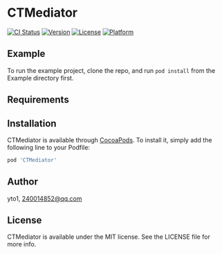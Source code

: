 # CTMediator

[![CI Status](https://img.shields.io/travis/yto1/CTMediator.svg?style=flat)](https://travis-ci.org/yto1/CTMediator)
[![Version](https://img.shields.io/cocoapods/v/CTMediator.svg?style=flat)](https://cocoapods.org/pods/CTMediator)
[![License](https://img.shields.io/cocoapods/l/CTMediator.svg?style=flat)](https://cocoapods.org/pods/CTMediator)
[![Platform](https://img.shields.io/cocoapods/p/CTMediator.svg?style=flat)](https://cocoapods.org/pods/CTMediator)

## Example

To run the example project, clone the repo, and run `pod install` from the Example directory first.

## Requirements

## Installation

CTMediator is available through [CocoaPods](https://cocoapods.org). To install
it, simply add the following line to your Podfile:

```ruby
pod 'CTMediator'
```

## Author

yto1, 240014852@qq.com

## License

CTMediator is available under the MIT license. See the LICENSE file for more info.
